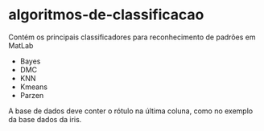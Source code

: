 # algoritmos-de-classificacao
Contém os principais classificadores para reconhecimento de padrões em MatLab

* Bayes
* DMC
* KNN	
* Kmeans
* Parzen

A base de dados deve conter o rótulo na última coluna, como no exemplo da base dados da iris.

